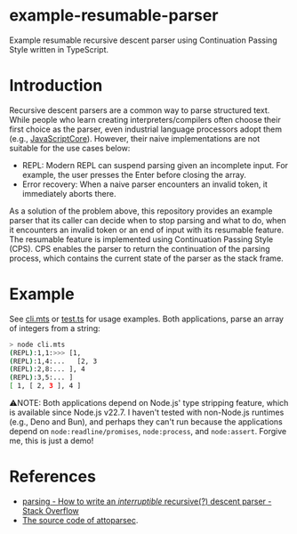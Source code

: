 # example-resumable-parser

Example resumable recursive descent parser using Continuation Passing Style written in TypeScript.

# Introduction

Recursive descent parsers are a common way to parse structured text. While people who learn creating interpreters/compilers often choose their first choice as the parser, even industrial language processors adopt them (e.g., [JavaScriptCore](https://docs.webkit.org/Deep%20Dive/JSC/JavaScriptCore.html)). However, their naive implementations are not suitable for the use cases below:

- REPL: Modern REPL can suspend parsing given an incomplete input. For example, the user presses the Enter before closing the array.
- Error recovery: When a naive parser encounters an invalid token, it immediately aborts there.

As a solution of the problem above, this repository provides an example parser that its caller can decide when to stop parsing and what to do, when it encounters an invalid token or an end of input with its resumable feature. The resumable feature is implemented using Continuation Passing Style (CPS). CPS enables the parser to return the continuation of the parsing process, which contains the current state of the parser as the stack frame.

# Example

See [cli.mts](./cli.mts) or [test.ts](./test.ts) for usage examples. Both applications, parse an array of integers from a string:


```bash
> node cli.mts
(REPL):1,1:>>> [1,
(REPL):1,4:...   [2, 3
(REPL):2,8:... ], 4
(REPL):3,5:... ]
[ 1, [ 2, 3 ], 4 ]
```

⚠️NOTE: Both applications depend on Node.js' type stripping feature, which is available since Node.js v22.7. I haven't tested with non-Node.js runtimes (e.g., Deno and Bun), and perhaps they can't run because the applications depend on `node:readline/promises`, `node:process`, and `node:assert`. Forgive me, this is just a demo!

# References

- [parsing - How to write an *interruptible* recursive(?) descent parser - Stack Overflow](https://stackoverflow.com/questions/23131150/how-to-write-an-interruptible-recursive-descent-parser)
- [The source code of attoparsec](https://github.com/haskell/attoparsec).
